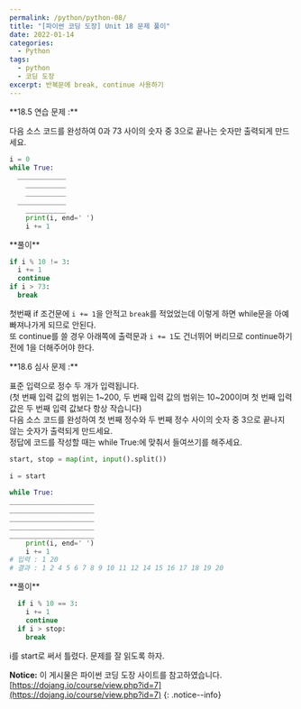 ```yaml
---
permalink: /python/python-08/
title: "[파이썬 코딩 도장] Unit 18 문제 풀이"
date: 2022-01-14
categories:
  - Python
tags:
  - python
  - 코딩 도장
excerpt: 반복문에 break, continue 사용하기
---
```


<div class="notice--danger" markdown="1">
**18.5 연습 문제 :**

다음 소스 코드를 완성하여 0과 73 사이의 숫자 중 3으로 끝나는 숫자만 출력되게 만드세요.
```python
i = 0
while True:
  ____________
    __________
    __________
  ____________
    __________
    print(i, end=' ')
    i += 1
```
</div>

<div class="notice" markdown="1">
**풀이**

```python
if i % 10 != 3:
  i += 1
  continue
if i > 73:
  break
```
첫번째 if 조건문에 `i += 1`을 안적고 `break`를 적었었는데 이렇게 하면 while문을 아예 빠져나가게 되므로 안된다.<br>
또 continue를 쓸 경우 아래쪽에 출력문과 `i += 1`도 건너뛰어 버리므로 continue하기 전에 1을 더해주어야 한다.
</div>

<div class="notice--danger" markdown="1">
**18.6 심사 문제 :**

표준 입력으로 정수 두 개가 입력됩니다.<br>
(첫 번째 입력 값의 범위는 1~200, 두 번째 입력 값의 범위는 10~200이며 첫 번째 입력 값은 두 번째 입력 값보다 항상 작습니다)<br>
다음 소스 코드를 완성하여 첫 번째 정수와 두 번째 정수 사이의 숫자 중 3으로 끝나지 않는 숫자가 출력되게 만드세요.<br>
정답에 코드를 작성할 때는 while True:에 맞춰서 들여쓰기를 해주세요.

```python
start, stop = map(int, input().split())
 
i = start
 
while True:
_____________________
_____________________
_____________________
_____________________
_____________________
    print(i, end=' ')
    i += 1
# 입력 : 1 20
# 결과 : 1 2 4 5 6 7 8 9 10 11 12 14 15 16 17 18 19 20
```
</div>

<div class="notice" markdown="1">
**풀이**

```python
  if i % 10 == 3:
    i += 1
    continue
  if i > stop:
    break
```
i를 start로 써서 틀렸다. 문제를 잘 읽도록 하자.
</div>

**Notice:** 이 게시물은 파이썬 코딩 도장 사이트를 참고하였습니다.
[https://dojang.io/course/view.php?id=7](https://dojang.io/course/view.php?id=7)
{: .notice--info}
